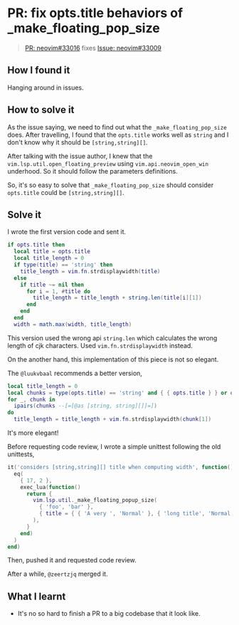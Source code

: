# PR: fix opts.title behaviors of _make_floating_pop_size

> [PR: neovim#33016](https://github.com/neovim/neovim/pull/33016) fixes [Issue: neovim#33009](https://github.com/neovim/neovim/issues/33009)

## How I found it

Hanging around in issues.

## How to solve it

As the issue saying, we need to find out what the `_make_floating_pop_size` does. After travelling, I found that the `opts.title` works well as `string` and I don't know why it should be `[string,string][]`.

After talking with the issue author, I knew that the `vim.lsp.util.open_floating_preview` using `vim.api.neovim_open_win` underhood. So it should follow the parameters definitions.

So, it's so easy to solve that `_make_floating_pop_size` should consider `opts.title` could be `[string,string][]`.

## Solve it

I wrote the first version code and sent it.

```lua
if opts.title then
  local title = opts.title
  local title_length = 0
  if type(title) == 'string' then
    title_length = vim.fn.strdisplaywidth(title)
  else
    if title ~= nil then
      for i = 1, #title do
        title_length = title_length + string.len(title[i][1])
      end
    end
  end
  width = math.max(width, title_length)
```

This version used the wrong api `string.len` which calculates the wrong length of cjk characters. Used `vim.fn.strdisplaywidth` instead.

On the another hand, this implementation of this piece is not so elegant.

The `@luukvbaal` recommends a better version,

```lua
local title_length = 0
local chunks = type(opts.title) == 'string' and { { opts.title } } or opts.title or {}
for _, chunk in
  ipairs(chunks --[=[@as [string, string][]]=])
do
  title_length = title_length + vim.fn.strdisplaywidth(chunk[1])
```

It's more elegant!

Before requesting code review, I wrote a simple unittest following the old unittests,

```lua
it('considers [string,string][] title when computing width', function()
  eq(
    { 17, 2 },
    exec_lua(function()
      return {
        vim.lsp.util._make_floating_popup_size(
          { 'foo', 'bar' },
          { title = { { 'A very ', 'Normal' }, { 'long title', 'Normal' } } }
        ),
      }
    end)
  )
end)
```

Then, pushed it and requested code review.

After a while, `@zeertzjq` merged it.

## What I learnt

- It's no so hard to finish a PR to a big codebase that it look like.
